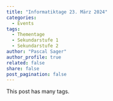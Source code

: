 ```yaml
---
title: "Informatiktage 23. März 2024"
categories:
  - Events
tags:
  - Thementage
  - Sekundarstufe 1
  - Sekundarstufe 2
author: "Pascal Sager"
author_profile: true
related: false
share: false
post_pagination: false
---
```


This post has many tags.